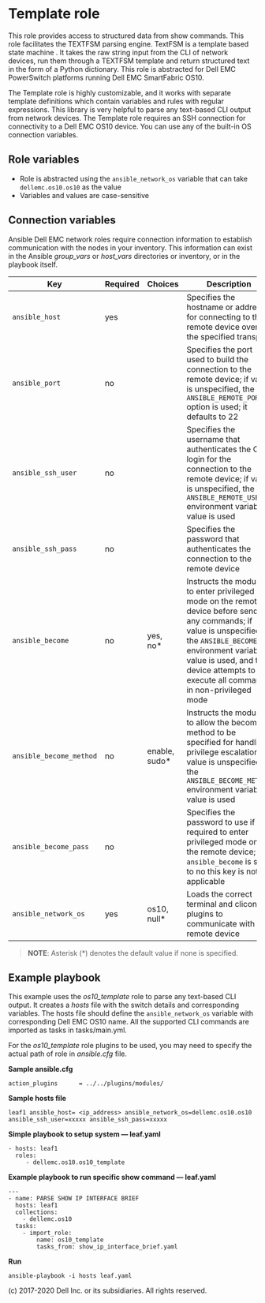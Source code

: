 Template role
==============

This role provides access to structured data from show commands.  This role facilitates the TEXTFSM parsing engine. TextFSM is a template based state machine . It takes the raw string input from the CLI of network devices, run them through a TEXTFSM template and return structured text in the form of a Python dictionary. This role is abstracted for Dell EMC PowerSwitch platforms running Dell EMC SmartFabric OS10.

The Template role is highly customizable, and it works with separate template definitions which contain variables and rules with regular expressions. This library is very helpful to parse any text-based CLI output from network devices. The Template role requires an SSH connection for connectivity to a Dell EMC OS10 device. You can use any of the built-in OS connection variables.

Role variables
--------------

- Role is abstracted using the `ansible_network_os` variable that can take `dellemc.os10.os10` as the value
- Variables and values are case-sensitive

Connection variables
--------------------

Ansible Dell EMC network roles require connection information to establish communication with the nodes in your inventory. This information can exist in the Ansible *group_vars* or *host_vars* directories or inventory, or in the playbook  itself.

| Key         | Required | Choices    | Description                                         |
|-------------|----------|------------|-----------------------------------------------------|
| ``ansible_host`` | yes      |            | Specifies the hostname or address for connecting to the remote device over the specified transport |
| ``ansible_port`` | no       |            | Specifies the port used to build the connection to the remote device; if value is unspecified, the `ANSIBLE_REMOTE_PORT` option is used; it defaults to 22 |
| ``ansible_ssh_user`` | no       |            | Specifies the username that authenticates the CLI login for the connection to the remote device; if value is unspecified, the `ANSIBLE_REMOTE_USER` environment variable value is used  |
| ``ansible_ssh_pass`` | no       |            | Specifies the password that authenticates the connection to the remote device |
| ``ansible_become`` | no       | yes, no\*   | Instructs the module to enter privileged mode on the remote device before sending any commands; if value is unspecified, the `ANSIBLE_BECOME` environment variable value is used, and the device attempts to execute all commands in non-privileged mode |
| ``ansible_become_method`` | no       | enable, sudo\*   | Instructs the module to allow the become method to be specified for handling privilege escalation; if value is unspecified, the `ANSIBLE_BECOME_METHOD` environment variable value is used |
| ``ansible_become_pass`` | no       |            | Specifies the password to use if required to enter privileged mode on the remote device; if ``ansible_become`` is set to no this key is not applicable |
| ``ansible_network_os`` | yes      | os10, null\*  | Loads the correct terminal and cliconf plugins to communicate with the remote device |

> **NOTE**: Asterisk (\*) denotes the default value if none is specified.


Example playbook
----------------

This example uses the *os10_template* role to parse any text-based CLI output. It creates a *hosts* file with the switch details and corresponding variables. The hosts file should define the `ansible_network_os` variable with corresponding Dell EMC OS10 name. All the supported CLI commands are imported as tasks in tasks/main.yml.
 
For the *os10_template* role plugins to be used, you may need to specify the actual path of role in *ansible.cfg* file. 

**Sample ansible.cfg**

    action_plugins      = ../../plugins/modules/


**Sample hosts file**

    leaf1 ansible_host= <ip_address> ansible_network_os=dellemc.os10.os10 ansible_ssh_user=xxxxx ansible_ssh_pass=xxxxx


**Simple playbook to setup system — leaf.yaml**

    - hosts: leaf1
      roles:
         - dellemc.os10.os10_template

**Example playbook to run specific show command — leaf.yaml**


    ---
    - name: PARSE SHOW IP INTERFACE BRIEF
      hosts: leaf1
      collections:
        - dellemc.os10
      tasks:
        - import_role:
            name: os10_template
            tasks_from: show_ip_interface_brief.yaml
 


**Run**

    ansible-playbook -i hosts leaf.yaml

(c) 2017-2020 Dell Inc. or its subsidiaries. All rights reserved.

